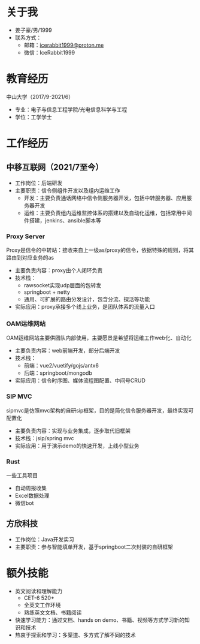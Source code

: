 # 关于我

- 姜子豪/男/1999
- 联系方式：
  - 邮箱：<icerabbit1999@proton.me>
  - 微信：IceRabbit1999  

# 教育经历

中山大学（2017/9-2021/6）
  - 专业：电子与信息工程学院/光电信息科学与工程
  - 学位：工学学士

# 工作经历

## 中移互联网（2021/7至今）

- 工作岗位：后端研发
- 主要职责：信令侧组件开发以及组内运维工作
  - 开发：主要负责通话网络中信令侧服务器开发，包括中转服务器、应用服务器开发
  - 运维：主要负责组内运维监控体系的搭建以及自动化运维，包括常用中间件搭建，jenkins、ansible脚本等

### Proxy Server
Proxy是信令的中转站：接收来自上一级as/proxy的信令，依据特殊的规则，将其路由到对应业务的as
- 主要负责内容：proxy由个人闭环负责
- 技术栈：
  - rawsocket实现udp层面的包转发
  - springboot + netty
  - 通用、可扩展的路由分发设计，包含分流、探活等功能
- 实际应用：proxy承接多个线上业务，是团队体系的流量入口

### OAM运维网站

OAM运维网站主要供团队内部使用，主要愿景是希望将运维工作web化、自动化
- 主要负责内容：web前端开发，部分后端开发
- 技术栈：
  - 前端：vue2/vuetify/gojs/antx6
  - 后端：springboot/mongodb
- 实际应用：信令时序图、媒体流程图配置、中间号CRUD

### SIP MVC
sipmvc是仿照mvc架构的自研sip框架，目的是简化信令服务器开发，最终实现可配置化
- 主要负责内容：实现与业务集成，逐步取代旧框架
- 技术栈：jsip/spring mvc
- 实际应用：用于演示demo的快速开发，上线小型业务

### Rust
一些工具项目
- 自动周报收集
- Excel数据处理
- 微信bot

## 方欣科技
- 工作岗位：Java开发实习
- 主要职责：参与智能填单开发，基于springboot二次封装的自研框架

# 额外技能
- 英文阅读和理解能力
  - CET-6 520+
  - 全英文工作环境
  - 熟练英文文档、书籍阅读
- 快速学习能力：通过文档、hands on demo、书籍、视频等方式学习新的知识和技术
- 热衷于探索和学习：多渠道、多方式了解不同的技术
